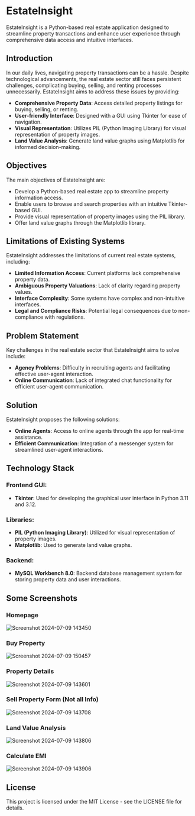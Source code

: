   # EstateInsight

EstateInsight is a Python-based real estate application designed to streamline property transactions and enhance user experience through comprehensive data access and intuitive interfaces.

## Introduction

In our daily lives, navigating property transactions can be a hassle. Despite technological advancements, the real estate sector still faces persistent challenges, complicating buying, selling, and renting processes unnecessarily. EstateInsight aims to address these issues by providing:

- **Comprehensive Property Data**: Access detailed property listings for buying, selling, or renting.
- **User-friendly Interface**: Designed with a GUI using Tkinter for ease of navigation.
- **Visual Representation**: Utilizes PIL (Python Imaging Library) for visual representation of property images.
- **Land Value Analysis**: Generate land value graphs using Matplotlib for informed decision-making.

## Objectives

The main objectives of EstateInsight are:

- Develop a Python-based real estate app to streamline property information access.
- Enable users to browse and search properties with an intuitive Tkinter-based GUI.
- Provide visual representation of property images using the PIL library.
- Offer land value graphs through the Matplotlib library.

## Limitations of Existing Systems

EstateInsight addresses the limitations of current real estate systems, including:

- **Limited Information Access**: Current platforms lack comprehensive property data.
- **Ambiguous Property Valuations**: Lack of clarity regarding property values.
- **Interface Complexity**: Some systems have complex and non-intuitive interfaces.
- **Legal and Compliance Risks**: Potential legal consequences due to non-compliance with regulations.

## Problem Statement

Key challenges in the real estate sector that EstateInsight aims to solve include:

- **Agency Problems**: Difficulty in recruiting agents and facilitating effective user-agent interaction.
- **Online Communication**: Lack of integrated chat functionality for efficient user-agent communication.

## Solution

EstateInsight proposes the following solutions:

- **Online Agents**: Access to online agents through the app for real-time assistance.
- **Efficient Communication**: Integration of a messenger system for streamlined user-agent interactions.

## Technology Stack

### Frontend GUI:
- **Tkinter**: Used for developing the graphical user interface in Python 3.11 and 3.12.

### Libraries:
- **PIL (Python Imaging Library)**: Utilized for visual representation of property images.
- **Matplotlib**: Used to generate land value graphs.

### Backend:
- **MySQL Workbench 8.0**: Backend database management system for storing property data and user interactions.

## Some Screenshots

### Homepage
![Screenshot 2024-07-09 143450](https://github.com/triumph10/EstateInsight/assets/140323181/8e50e030-ef46-439c-aa8e-a91e629c3d05)

### Buy Property
![Screenshot 2024-07-09 150457](https://github.com/triumph10/EstateInsight/assets/140323181/b11d4f29-d58e-4f4b-ad44-d967f304e898)

### Property Details
![Screenshot 2024-07-09 143601](https://github.com/triumph10/EstateInsight/assets/140323181/67903a59-8688-41d1-95ba-b1692efce238)

### Sell Property Form (Not all Info)
![Screenshot 2024-07-09 143708](https://github.com/triumph10/EstateInsight/assets/140323181/971ac063-b5a9-433e-9b94-07dd37024595)

### Land Value Analysis
![Screenshot 2024-07-09 143806](https://github.com/triumph10/EstateInsight/assets/140323181/88a8916e-3d8f-408c-98ec-fad16685d362)

### Calculate EMI
![Screenshot 2024-07-09 143906](https://github.com/triumph10/EstateInsight/assets/140323181/aa188f26-2821-4de7-ae29-25c10d2878a7)

## License

This project is licensed under the MIT License - see the LICENSE file for details.



